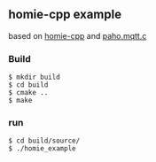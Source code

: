 ## homie-cpp example
based on [homie-cpp](https://github.com/Thalhammer/homie-cpp) and [paho.mqtt.c](https://github.com/eclipse/paho.mqtt.c)


### Build
```
$ mkdir build
$ cd build
$ cmake ..
$ make
```

### run
```
$ cd build/source/
$ ./homie_example
```